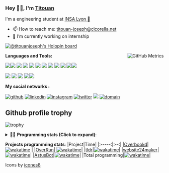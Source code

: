 <!--
**titouan-joseph/titouan-joseph** is a ✨ _special_ ✨ repository because its `README.md` (this file) appears on your GitHub profile.

Here are some ideas to get you started:

- 🔭 I’m currently working on ...
- 🌱 I’m currently learning ...
- 👯 I’m looking to collaborate on ...
- 🤔 I’m looking for help with ...
- 💬 Ask me about ...
- 📫 How to reach me: ...
- 😄 Pronouns: ...
- ⚡ Fun fact: ...
-->

### Hey 👋🏽, I'm [Titouan](https://github.com/Titouan-Joseph) 

I'm a engineering student at  [INSA Lyon 🦏](https://www.insa-lyon.fr/en/)

- 📫 How to reach me: [titouan-joseph@cicorella.net](mailto:titouan-joseph@cicorella.net)
- 🔭 I’m currently working on internship

[![@titouanjoseph's Holopin board](https://holopin.me/titouanjoseph)](https://holopin.io/@titouanjoseph)

  <img align="right" alt="GitHub Metrics" src="https://metrics.lecoq.io/titouan-joseph" />

**Languages and Tools:**

[<img src="https://img.icons8.com/color/48/000000/python.png"/>]()[<img src="https://img.icons8.com/color/48/000000/java-coffee-cup-logo.png"/>]() [<img src="https://img.icons8.com/color/48/000000/c-programming.png"/>]() [<img src="https://img.icons8.com/color/48/000000/javascript.png"/>]() [<img src="https://img.icons8.com/color/48/000000/selenium-test-automation.png"/>]() [<img src="https://img.icons8.com/color/48/000000/git.png"/>]() [<img src="https://img.icons8.com/color/48/000000/console.png"/>]() [<img src="https://img.icons8.com/color/48/000000/android-os.png"/>]() [<img src="https://img.icons8.com/color/48/000000/pycharm.png"/>]() [<img src="https://img.icons8.com/color/48/000000/virtualbox.png"/>]() [<img src="https://img.icons8.com/color/48/000000/windows-10.png"/>]()[<img src="https://img.icons8.com/external-tal-revivo-color-tal-revivo/48/000000/external-development-experience-through-the-native-integrations-of-azure-with-visual-studio-logo-color-tal-revivo.png"/>]()

[<img src="https://img.icons8.com/color/48/000000/linux.png"/>]() [<img src="https://img.icons8.com/color/48/000000/nginx.png"/>]() [<img src="https://img.icons8.com/color/48/000000/raspberry-pi.png"/>]() [<img src="https://img.icons8.com/color/48/000000/docker.png"/>]()[<img src="https://img.icons8.com/color/48/000000/visual-studio-code-2019.png"/>]()

**My social networks :**

[<img src='https://img.icons8.com/fluent/48/000000/github.png' alt="github">](https://github.com/titouan-joseph)  [<img src='https://img.icons8.com/color/48/000000/linkedin.png' alt='linkedin'>](https://www.linkedin.com/in/titouan-joseph-revol/)  [<img src='https://img.icons8.com/color/48/000000/instagram-new.png' alt='instagram'>](https://www.instagram.com/tit_ci/)  [<img src='https://img.icons8.com/color/48/000000/twitter.png' alt='twitter'>](https://twitter.com/tit_ci) [<img src="https://img.icons8.com/color/48/000000/facebook.png"/>](https://www.facebook.com/titre01) [<img src="https://img.icons8.com/fluent/48/000000/domain.png" alt="domain"/>](https://titouan-joseph.cicorella.net)

## Github profile trophy

![trophy](https://github-profile-trophy.vercel.app/?username=titouan-joseph&no-frame=true&no-bg=true)

<details>
 <summary>👨‍💻 <b>Programming stats (Click to expand)</b>: </summary>
<!--START_SECTION:waka-->
![Code Time](http://img.shields.io/badge/Code%20Time-1%2C475%20hrs%2026%20mins-blue)

**🐱 My GitHub Data** 

> 📦 320.2 kB Used in GitHub's Storage 
 > 
> 🚫 Not Opted to Hire
 > 
> 📜 34 Public Repositories 
 > 
> 🔑 2 Private Repositories 
 > 
**I'm an Early 🐤** 

```text
🌞 Morning                45674 commits       ███░░░░░░░░░░░░░░░░░░░░░░   10.87 % 
🌆 Daytime                168843 commits      ██████████░░░░░░░░░░░░░░░   40.18 % 
🌃 Evening                189805 commits      ███████████░░░░░░░░░░░░░░   45.17 % 
🌙 Night                  15884 commits       █░░░░░░░░░░░░░░░░░░░░░░░░   03.78 % 
```
📅 **I'm Most Productive on Tuesday** 

```text
Monday                   63662 commits       ████░░░░░░░░░░░░░░░░░░░░░   15.15 % 
Tuesday                  128128 commits      ████████░░░░░░░░░░░░░░░░░   30.49 % 
Wednesday                54670 commits       ███░░░░░░░░░░░░░░░░░░░░░░   13.01 % 
Thursday                 45150 commits       ███░░░░░░░░░░░░░░░░░░░░░░   10.74 % 
Friday                   36943 commits       ██░░░░░░░░░░░░░░░░░░░░░░░   08.79 % 
Saturday                 34003 commits       ██░░░░░░░░░░░░░░░░░░░░░░░   08.09 % 
Sunday                   57650 commits       ███░░░░░░░░░░░░░░░░░░░░░░   13.72 % 
```


📊 **This Week I Spent My Time On** 

```text
🕑︎ Time Zone: Europe/Paris

💬 Programming Languages: 
Other                    3 hrs 48 mins       ███████████████░░░░░░░░░░   59.64 % 
YAML                     1 hr 18 mins        █████░░░░░░░░░░░░░░░░░░░░   20.40 % 
Bash                     46 mins             ███░░░░░░░░░░░░░░░░░░░░░░   12.22 % 
JSON                     12 mins             █░░░░░░░░░░░░░░░░░░░░░░░░   03.38 % 
Shell                    5 mins              ░░░░░░░░░░░░░░░░░░░░░░░░░   01.36 % 

🔥 Editors: 
Bash                     3 hrs 42 mins       ███████████████░░░░░░░░░░   58.10 % 
VS Code                  2 hrs 39 mins       ██████████░░░░░░░░░░░░░░░   41.58 % 
Vim                      1 min               ░░░░░░░░░░░░░░░░░░░░░░░░░   00.33 % 

🐱‍💻 Projects: 
infra                    5 hrs 32 mins       ██████████████████████░░░   86.90 % 
Overrun                  35 mins             ██░░░░░░░░░░░░░░░░░░░░░░░   09.33 % 
Terminal                 5 mins              ░░░░░░░░░░░░░░░░░░░░░░░░░   01.36 % 
overbookd-mono           4 mins              ░░░░░░░░░░░░░░░░░░░░░░░░░   01.20 % 
swarmTest                2 mins              ░░░░░░░░░░░░░░░░░░░░░░░░░   00.62 % 

💻 Operating System: 
Linux                    6 hrs 20 mins       █████████████████████████   99.42 % 
WSL                      2 mins              ░░░░░░░░░░░░░░░░░░░░░░░░░   00.58 % 
```

**I Mostly Code in Python** 

```text
Python                   19 repos            ███████████░░░░░░░░░░░░░░   43.18 % 
Markdown                 2 repos             █░░░░░░░░░░░░░░░░░░░░░░░░   04.55 % 
HTML                     2 repos             █░░░░░░░░░░░░░░░░░░░░░░░░   04.55 % 
Shell                    1 repo              █░░░░░░░░░░░░░░░░░░░░░░░░   02.27 % 
YAML                     1 repo              █░░░░░░░░░░░░░░░░░░░░░░░░   02.27 % 
```




 Last Updated on 13/04/2024 14:30:27 UTC
<!--END_SECTION:waka-->

</details>

<b>Projects programming stats</b>:
|Project|Time|
|:-----:|:--:|
|[Overbookd](https://gitlab.com/24-heures-insa/overbookd-mono)| [![wakatime](https://wakatime.com/badge/user/07f10887-f0d8-43c1-b329-d19c27059283/project/ab706b0b-5add-409f-af94-4f37aa8fb446.svg)](https://wakatime.com/badge/user/07f10887-f0d8-43c1-b329-d19c27059283/project/ab706b0b-5add-409f-af94-4f37aa8fb446) |
|[OverRun](https://gitlab.com/24-heures-insa/overrun)| [![wakatime](https://wakatime.com/badge/user/07f10887-f0d8-43c1-b329-d19c27059283/project/48ffd86b-1347-40bc-b1dc-ce643f931244.svg)](https://wakatime.com/badge/user/07f10887-f0d8-43c1-b329-d19c27059283/project/48ffd86b-1347-40bc-b1dc-ce643f931244)|
|[tldr](https://github.com/tldr-pages/tldr)|[![wakatime](https://wakatime.com/badge/user/07f10887-f0d8-43c1-b329-d19c27059283/project/e25ceab6-07e9-4b76-9e55-f73d45e58856.svg)](https://wakatime.com/badge/user/07f10887-f0d8-43c1-b329-d19c27059283/project/e25ceab6-07e9-4b76-9e55-f73d45e58856)|
|[website24maker](https://github.com/24HeuresINSA/website24maker)|[![wakatime](https://wakatime.com/badge/user/07f10887-f0d8-43c1-b329-d19c27059283/project/0d2d9294-0be7-4646-9c4f-7169f120f4e7.svg)](https://wakatime.com/badge/user/07f10887-f0d8-43c1-b329-d19c27059283/project/0d2d9294-0be7-4646-9c4f-7169f120f4e7)|
|[AstusBot](https://github.com/TCastus/ASTUSbot)|[![wakatime](https://wakatime.com/badge/user/07f10887-f0d8-43c1-b329-d19c27059283/project/e6f09298-a37c-4761-b8d4-5ec7312fd79f.svg)](https://wakatime.com/badge/user/07f10887-f0d8-43c1-b329-d19c27059283/project/e6f09298-a37c-4761-b8d4-5ec7312fd79f)|
|Total programming|[![wakatime](https://wakatime.com/badge/user/07f10887-f0d8-43c1-b329-d19c27059283.svg)](https://wakatime.com/@07f10887-f0d8-43c1-b329-d19c27059283)|

Icons by [icones8](https://icones8.fr/)
